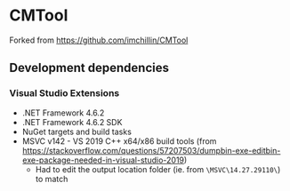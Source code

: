 # CMTool

Forked from https://github.com/imchillin/CMTool

## Development dependencies

### Visual Studio Extensions
 - .NET Framework 4.6.2 
 - .NET Framework 4.6.2 SDK 
 - NuGet targets and build tasks 
 - MSVC v142 - VS 2019 C++ x64/x86 build tools (from https://stackoverflow.com/questions/57207503/dumpbin-exe-editbin-exe-package-needed-in-visual-studio-2019) 
   - Had to edit the output location folder (ie. from `\MSVC\14.27.29110\`) to match 
